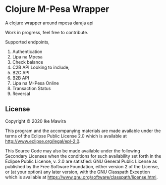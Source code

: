 # Clojure M-Pesa Wrapper

A clojure wrapper around mpesa daraja api

Work in progress, feel free to contribute.

Supported endpoints,
1. Authentication
2. Lipa na Mpesa
3. Check balance
4. C2B API
Looking to include, 
1. B2C API
2. B2B API
3. Lipa na M-Pesa Online
4. Transaction Status
5. Reversal


## License

Copyright © 2020 Ike Mawira

This program and the accompanying materials are made available under the
terms of the Eclipse Public License 2.0 which is available at
http://www.eclipse.org/legal/epl-2.0.

This Source Code may also be made available under the following Secondary
Licenses when the conditions for such availability set forth in the Eclipse
Public License, v. 2.0 are satisfied: GNU General Public License as published by
the Free Software Foundation, either version 2 of the License, or (at your
option) any later version, with the GNU Classpath Exception which is available
at https://www.gnu.org/software/classpath/license.html.

